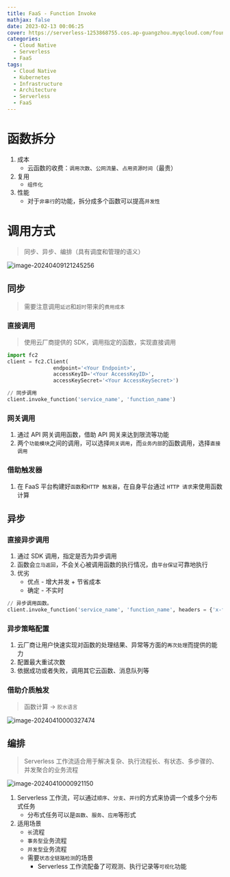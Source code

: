 ```yaml
---
title: FaaS - Function Invoke
mathjax: false
date: 2023-02-13 00:06:25
cover: https://serverless-1253868755.cos.ap-guangzhou.myqcloud.com/foundation/faas-function-invoke.jpeg
categories:
  - Cloud Native
  - Serverless
  - FaaS
tags:
  - Cloud Native
  - Kubernetes
  - Infrastructure
  - Architecture
  - Serverless
  - FaaS
---
```


# 函数拆分

1. 成本
   - 云函数的收费：`调用次数`、`公网流量`、`占用资源时间`（最贵）
2. 复用
   - `组件化`
3. 性能
   - 对于`非串行`的功能，拆分成多个函数可以提高`并发性`

<!-- more -->

# 调用方式

> 同步、异步、编排（具有调度和管理的语义）

![image-20240409121245256](https://serverless-1253868755.cos.ap-guangzhou.myqcloud.com/foundation/image-20240409121245256.png)

## 同步

> 需要注意调用`延迟`和`超时`带来的`费用成本`

### 直接调用

> 使用云厂商提供的 SDK，调用指定的函数，实现直接调用

```python
import fc2
client = fc2.Client(
               endpoint='<Your Endpoint>',
               accessKeyID='<Your AccessKeyID>',
               accessKeySecret='<Your AccessKeySecret>')

// 同步调用
client.invoke_function('service_name', 'function_name')
```

### 网关调用

1. 通过 API 网关调用函数，借助 API 网关来达到限流等功能
2. 两个`功能模块`之间的调用，可以选择`网关调用`，而`业务内部`的函数调用，选择`直接调用`

### 借助触发器

1. 在 FaaS 平台构建好`函数`和`HTTP 触发器`，在自身平台通过 `HTTP 请求`来使用函数计算

## 异步

### 直接异步调用

1. 通过 SDK 调用，指定是否为异步调用
2. 函数会`立马返回`，不会关心被调用函数的执行情况，由`平台保证`可靠地执行
3. 优劣
   - 优点 - 增大并发 + 节省成本
   - 确定 - 不实时

```python
// 异步调用函数。
client.invoke_function('service_name', 'function_name', headers = {'x-fc-invocation-type': 'Async'})
```

### 异步策略配置

1. 云厂商让用户快速实现对函数的处理结果、异常等方面的`再次处理`而提供的能力
2. 配置最大重试次数
3. 依据成功或者失败，调用其它云函数、消息队列等

### 借助介质触发

> 函数计算 -> `胶水语言`

![image-20240410000327474](https://serverless-1253868755.cos.ap-guangzhou.myqcloud.com/foundation/image-20240410000327474.png)

## 编排

> Serverless 工作流适合用于解决复杂、执行流程长、有状态、多步骤的、并发聚合的业务流程

![image-20240410000921150](https://serverless-1253868755.cos.ap-guangzhou.myqcloud.com/foundation/image-20240410000921150.png)

1. Serverless 工作流，可以通过`顺序`、`分支`、`并行`的方式来协调一个或多个分布式任务
   - 分布式任务可以是`函数`、`服务`、`应用`等形式
2. 适用场景
   - `长`流程
   - `事务型`业务流程
   - `并发型`业务流程
   - 需要`状态全链路检测`的场景
     - Serverless 工作流配备了可观测、执行记录等`可视化`功能
